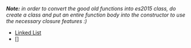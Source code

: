 *__Note:__ in order to convert the good old functions into es2015 class, do create a class and put an entire function body into the constructor to use the necessary closure features :)*
- [Linked List](./linked-list.js)
- []